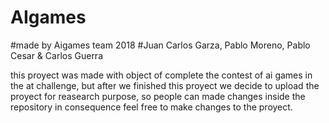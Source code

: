 # AIgames
#made by Aigames team 2018 
#Juan Carlos Garza, Pablo Moreno, Pablo Cesar & Carlos Guerra

this proyect was made with object of complete the contest of ai games in the at challenge, but after we finished this proyect we decide to
upload the proyect for reasearch purpose, so people can made changes inside the repository in consequence feel free to make changes to 
the proyect.
